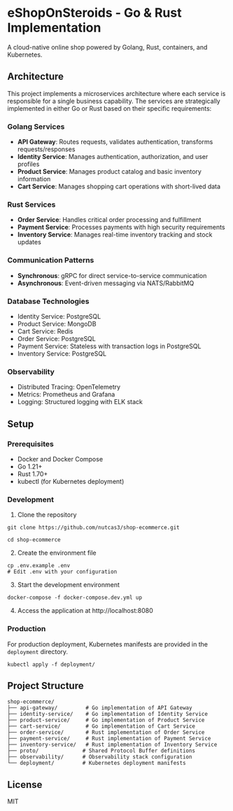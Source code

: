# eShopOnSteroids - Go & Rust Implementation

A cloud-native online shop powered by Golang, Rust, containers, and Kubernetes.

## Architecture

This project implements a microservices architecture where each service is responsible for a single business capability. The services are strategically implemented in either Go or Rust based on their specific requirements:

### Golang Services

- **API Gateway**: Routes requests, validates authentication, transforms requests/responses
- **Identity Service**: Manages authentication, authorization, and user profiles
- **Product Service**: Manages product catalog and basic inventory information
- **Cart Service**: Manages shopping cart operations with short-lived data

### Rust Services

- **Order Service**: Handles critical order processing and fulfillment
- **Payment Service**: Processes payments with high security requirements
- **Inventory Service**: Manages real-time inventory tracking and stock updates

### Communication Patterns

- **Synchronous**: gRPC for direct service-to-service communication
- **Asynchronous**: Event-driven messaging via NATS/RabbitMQ

### Database Technologies

- Identity Service: PostgreSQL
- Product Service: MongoDB
- Cart Service: Redis
- Order Service: PostgreSQL
- Payment Service: Stateless with transaction logs in PostgreSQL
- Inventory Service: PostgreSQL

### Observability

- Distributed Tracing: OpenTelemetry
- Metrics: Prometheus and Grafana
- Logging: Structured logging with ELK stack

## Setup

### Prerequisites

- Docker and Docker Compose
- Go 1.21+
- Rust 1.70+
- kubectl (for Kubernetes deployment)

### Development

1. Clone the repository
```
git clone https://github.com/nutcas3/shop-ecommerce.git

cd shop-ecommerce
```

2. Create the environment file
```
cp .env.example .env
# Edit .env with your configuration
```

3. Start the development environment
```
docker-compose -f docker-compose.dev.yml up
```

4. Access the application at http://localhost:8080

### Production

For production deployment, Kubernetes manifests are provided in the `deployment` directory.

```
kubectl apply -f deployment/
```

## Project Structure

```
shop-ecommerce/
├── api-gateway/         # Go implementation of API Gateway
├── identity-service/    # Go implementation of Identity Service
├── product-service/     # Go implementation of Product Service
├── cart-service/        # Go implementation of Cart Service
├── order-service/       # Rust implementation of Order Service
├── payment-service/     # Rust implementation of Payment Service
├── inventory-service/   # Rust implementation of Inventory Service
├── proto/              # Shared Protocol Buffer definitions
├── observability/      # Observability stack configuration
└── deployment/         # Kubernetes deployment manifests
```

## License

MIT
